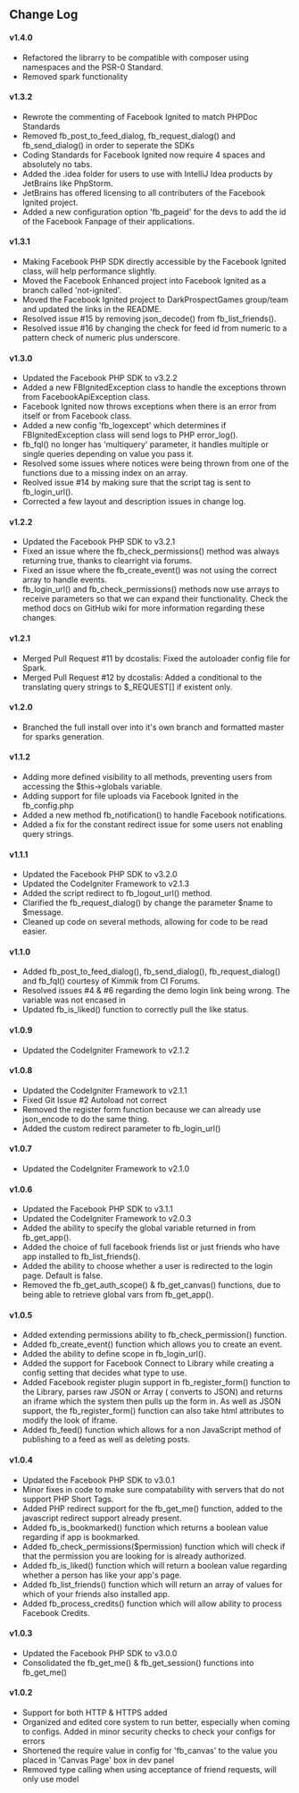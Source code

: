 ## Change Log

#### v1.4.0
* Refactored the librarry to be compatible with composer using namespaces and the PSR-0 Standard.
* Removed spark functionality

#### v1.3.2
* Rewrote the commenting of Facebook Ignited to match PHPDoc Standards
* Removed fb_post_to_feed_dialog, fb_request_dialog() and fb_send_dialog() in order to seperate the SDKs
* Coding Standards for Facebook Ignited now require 4 spaces and absolutely no tabs.
* Added the .idea folder for users to use with IntelliJ Idea products by JetBrains like PhpStorm.
* JetBrains has offered licensing to all contributers of the Facebook Ignited project.
* Added a new configuration option 'fb_pageid' for the devs to add the id of the Facebook Fanpage of their applications.

#### v1.3.1
* Making Facebook PHP SDK directly accessible by the Facebook Ignited class, will help performance slightly.
* Moved the Facebook Enhanced project into Facebook Ignited as a branch called 'not-ignited'.
* Moved the Facebook Ignited project to DarkProspectGames group/team and updated the links in the README.
* Resolved issue #15 by removing json_decode() from fb_list_friends().
* Resolved issue #16 by changing the check for feed id from numeric to a pattern check of numeric plus underscore.

#### v1.3.0
* Updated the Facebook PHP SDK to v3.2.2
* Added a new FBIgnitedException class to handle the exceptions thrown from FacebookApiException class.
* Facebook Ignited now throws exceptions when there is an error from itself or from Facebook class.
* Added a new config 'fb_logexcept' which determines if FBIgnitedException class will send logs to PHP error_log().
* fb_fql() no longer has 'multiquery' parameter, it handles multiple or single queries depending on value you pass it.
* Resolved some issues where notices were being thrown from one of the functions due to a missing index on an array.
* Reolved issue #14 by making sure that the script tag is sent to fb_login_url().
* Corrected a few layout and description issues in change log.

#### v1.2.2
* Updated the Facebook PHP SDK to v3.2.1
* Fixed an issue where the fb_check_permissions() method was always returning true, thanks to clearright via forums.
* Fixed an issue where the fb_create_event() was not using the correct array to handle events.
* fb_login_url() and fb_check_permissions() methods now use arrays to receive parameters so that we can expand their functionality.
   Check the method docs on GitHub wiki for more information regarding these changes.

#### v1.2.1
* Merged Pull Request #11 by dcostalis: Fixed the autoloader config file for Spark.
* Merged Pull Request #12 by dcostalis: Added a conditional to the translating query strings to $_REQUEST[] if existent only.

#### v1.2.0
* Branched the full install over into it's own branch and formatted master for sparks generation.

#### v1.1.2
* Adding more defined visibility to all methods, preventing users from accessing the $this->globals variable.
* Adding support for file uploads via Facebook Ignited in the fb_config.php
* Added a new method fb_notification() to handle Facebook notifications.
* Added a fix for the constant redirect issue for some users not enabling query strings.

#### v1.1.1
* Updated the Facebook PHP SDK to v3.2.0
* Updated the CodeIgniter Framework to v2.1.3
* Added the script redirect to fb_logout_url() method.
* Clarified the fb_request_dialog() by change the parameter $name to $message.
* Cleaned up code on several methods, allowing for code to be read easier.

#### v1.1.0
* Added fb_post_to_feed_dialog(), fb_send_dialog(), fb_request_dialog() and fb_fql() courtesy of Kimmik from CI Forums.
* Resolved issues #4 & #6 regarding the demo login link being wrong. The variable was not encased in <?= ?>
* Updated fb_is_liked() function to correctly pull the like status.

#### v1.0.9
* Updated the CodeIgniter Framework to v2.1.2

#### v1.0.8
* Updated the CodeIgniter Framework to v2.1.1
* Fixed Git Issue #2 Autoload not correct
* Removed the register form function because we can already use json_encode to do the same thing.
* Added the custom redirect parameter to fb_login_url()

#### v1.0.7
* Updated the CodeIgniter Framework to v2.1.0

#### v1.0.6
* Updated the Facebook PHP SDK to v3.1.1
* Updated the CodeIgniter Framework to v2.0.3
* Added the ability to specify the global variable returned in from fb_get_app().
* Added the choice of full facebook friends list or just friends who have app installed to fb_list_friends().
* Added the ability to choose whether a user is redirected to the login page. Default is false.
* Removed the fb_get_auth_scope() & fb_get_canvas() functions, due to being able to retrieve global vars from fb_get_app().

#### v1.0.5
* Added extending permissions ability to fb_check_permission() function.
* Added fb_create_event() function which allows you to create an event.
* Added the ability to define scope in fb_login_url().
* Added the support for Facebook Connect to Library while creating a config setting that decides what type to use.
* Added Facebook register plugin support in fb_register_form() function to the Library, parses raw JSON or Array (
  converts to JSON) and returns an iframe which the system then pulls up the form in. As well as JSON support, the
  fb_register_form() function can also take html attributes to modify the look of iframe.
* Added fb_feed() function which allows for a non JavaScript method of publishing to a feed as well as deleting posts.

#### v1.0.4
* Updated the Facebook PHP SDK to v3.0.1
* Minor fixes in code to make sure compatability with servers that do not support PHP Short Tags.
* Added PHP redirect support for the fb_get_me() function, added to the javascript redirect support already present.
* Added fb_is_bookmarked() function which returns a boolean value regarding if app is bookmarked.
* Added fb_check_permissions($permission) function which will check if that the permission you are looking for is
  already authorized.
* Added fb_is_liked() function which will return a boolean value regarding whether a person has like your app's page.
* Added fb_list_friends() function which will return an array of values for which of your friends also installed app.
* Added fb_process_credits() function which will allow ability to process Facebook Credits.

#### v1.0.3
* Updated the Facebook PHP SDK to v3.0.0
* Consolidated the fb_get_me() & fb_get_session() functions into fb_get_me()

#### v1.0.2
* Support for both HTTP & HTTPS added
* Organized and edited core system to run better, especially when coming to configs. Added in minor security checks to check your configs for errors
* Shortened the require value in config for 'fb_canvas' to the value you placed in 'Canvas Page' box in dev panel
* Removed type calling when using acceptance of friend requests, will only use model